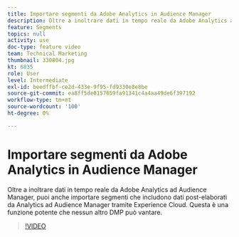 ```yaml
---
title: Importare segmenti da Adobe Analytics in Audience Manager
description: Oltre a inoltrare dati in tempo reale da Adobe Analytics ad Audience Manager, puoi anche importare segmenti che includono dati post-elaborati da Analytics ad Audience Manager tramite Experience Cloud. Questa è una funzione potente che nessun altro DMP può vantare.
feature: Segments
topics: null
activity: use
doc-type: feature video
team: Technical Marketing
thumbnail: 330804.jpg
kt: 6835
role: User
level: Intermediate
exl-id: beedffbf-ce2d-433e-9f95-fd9330e8e8be
source-git-commit: ea8ff5de0157659fa91341c4a4aa49de6f397192
workflow-type: tm+mt
source-wordcount: '100'
ht-degree: 0%

---
```


# Importare segmenti da Adobe Analytics in Audience Manager

Oltre a inoltrare dati in tempo reale da Adobe Analytics ad Audience Manager, puoi anche importare segmenti che includono dati post-elaborati da Analytics ad Audience Manager tramite Experience Cloud. Questa è una funzione potente che nessun altro DMP può vantare.

>[!VIDEO](https://video.tv.adobe.com/v/330804/?quality=12&learn=on)
